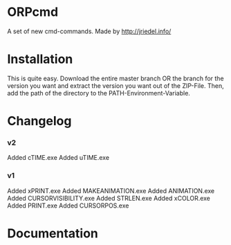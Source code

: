 # ORPcmd

A set of new cmd-commands.
Made by http://jriedel.info/

# Installation

This is quite easy. Download the entire master branch OR the branch for the version you want
and extract the version you want out of the ZIP-File. Then, add the path of 
the directory to the PATH-Environment-Variable.

# Changelog

### v2
Added cTIME.exe
Added uTIME.exe
### v1
Added xPRINT.exe
Added MAKEANIMATION.exe
Added ANIMATION.exe
Added CURSORVISIBILITY.exe
Added STRLEN.exe
Added xCOLOR.exe
Added PRINT.exe
Added CURSORPOS.exe

# Documentation
